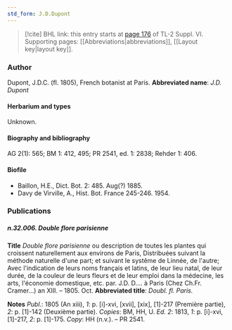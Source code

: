 ```yaml
---
std_form: J.D.Dupont
---
```


> [!cite] BHL link: this entry starts at [page 176](https://www.biodiversitylibrary.org/page/33260164) of TL-2 Suppl. VI.
> Supporting pages: [[Abbreviations|abbreviations]], [[Layout key|layout key]].

### Author

Dupont, J.D.C. (fl. 1805), French botanist at Paris. 
**Abbreviated name**: *J.D. Dupont*

#### Herbarium and types

Unknown.

#### Biography and bibliography

AG 2(1): 565; BM 1: 412, 495; PR 2541, ed. 1: 2838; Rehder 1: 406.

#### Biofile

- Baillon, H.E., Dict. Bot. 2: 485. Aug(?) 1885.
- Davy de Virville, A., Hist. Bot. France 245-246. 1954.

### Publications

##### n.32.006. Double flore parisienne

**Title**
*Double flore parisienne* ou description de toutes les plantes qui croissent naturellement aux environs de Paris, Distribuées suivant la méthode naturelle d'une part; et suivant le systême de Linnée, de l'autre; Avec l'indication de leurs noms français et latins, de leur lieu natal, de leur durée, de la couleur de leurs fleurs et de leur emploi dans la médecine, les arts, l'économie domestique, etc. par. J.D. D.... à Paris (Chez Ch.Fr. Cramer...) an XIII. – 1805. Oct.
**Abbreviated title**: *Doubl. fl. Paris.*

**Notes**
*Publ*.: 1805 (An xiii), *1*: p. \[i\]-xvi, \[xvii\], \[xix\], \[1\]-217 (Première partie), *2*: p. \[1\]-142 (Deuxième partie). *Copies*: BM, HH, U.
*Ed. 2*: 1813, *1*: p. \[i\]-xvi, \[1\]-217, *2*: p. \[1\]-175. *Copy*: HH (n.v.). – PR 2541.

